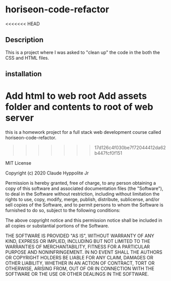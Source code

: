 # horiseon-code-refactor

<<<<<<< HEAD
## Description
This is a project where I was asked to "clean up" the code in the both the CSS and HTML files.

## installation
Add html to web root
Add assets folder and contents to root of web server
=======
this is a homework project for a full stack web development course called horiseon-code-refactor.
>>>>>>> 17d126c4f030be7f72044412da62b447fcf0f151


MIT License

Copyright (c) 2020 Claude Hyppolite Jr

Permission is hereby granted, free of charge, to any person obtaining a copy
of this software and associated documentation files (the "Software"), to deal
in the Software without restriction, including without limitation the rights
to use, copy, modify, merge, publish, distribute, sublicense, and/or sell
copies of the Software, and to permit persons to whom the Software is
furnished to do so, subject to the following conditions:

The above copyright notice and this permission notice shall be included in all
copies or substantial portions of the Software.

THE SOFTWARE IS PROVIDED "AS IS", WITHOUT WARRANTY OF ANY KIND, EXPRESS OR
IMPLIED, INCLUDING BUT NOT LIMITED TO THE WARRANTIES OF MERCHANTABILITY,
FITNESS FOR A PARTICULAR PURPOSE AND NONINFRINGEMENT. IN NO EVENT SHALL THE
AUTHORS OR COPYRIGHT HOLDERS BE LIABLE FOR ANY CLAIM, DAMAGES OR OTHER
LIABILITY, WHETHER IN AN ACTION OF CONTRACT, TORT OR OTHERWISE, ARISING FROM,
OUT OF OR IN CONNECTION WITH THE SOFTWARE OR THE USE OR OTHER DEALINGS IN THE
SOFTWARE.